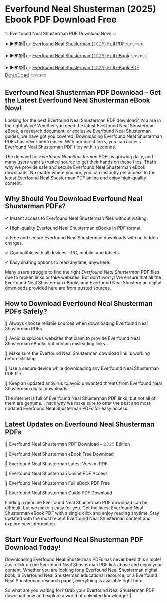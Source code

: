 # Everfound Neal Shusterman (2025) Ebook PDF Download Free

💥 Everfound Neal Shusterman PDF Download Now! 💥

➤ ►🌍📚📱👉 [Everfound Neal Shusterman (𝟸𝟶𝟸𝟻) F𝚞ll PDF](https://getpdf.xyz/everfound-neal-shusterman) 👈👈👈


➤ ►🌍📚📱👉 [Everfound Neal Shusterman (𝟸𝟶𝟸𝟻) F𝚞ll eBook](https://getpdf.xyz/everfound-neal-shusterman) 👈👈👈


➤ ►🌍📚📱👉 [Everfound Neal Shusterman (𝟸𝟶𝟸𝟻) F𝚞ll eBook PDF D𝚘𝚠𝚗𝚕𝚘a𝚍](https://getpdf.xyz/everfound-neal-shusterman) 👈👈👈


## Everfound Neal Shusterman PDF Download – Get the Latest Everfound Neal Shusterman eBook Now!

Looking for the best Everfound Neal Shusterman PDF download? You are in the right place! Whether you need the latest Everfound Neal Shusterman eBook, a research document, or exclusive Everfound Neal Shusterman guides, we have got you covered. Downloading Everfound Neal Shusterman PDFs has never been easier. With our direct links, you can access Everfound Neal Shusterman PDF files within seconds.

The demand for *Everfound Neal Shusterman* PDFs is growing daily, and many users want a trusted source to get their hands on these files. That’s why we provide safe and secure Everfound Neal Shusterman eBook downloads. No matter where you are, you can instantly get access to the latest Everfound Neal Shusterman PDF online and enjoy high-quality content.

## Why Should You Download Everfound Neal Shusterman PDFs?

✔ Instant access to Everfound Neal Shusterman files without waiting.

✔ High-quality Everfound Neal Shusterman eBooks in PDF format.

✔ Free and secure Everfound Neal Shusterman downloads with no hidden charges.

✔ Compatible with all devices – PC, mobile, and tablets.

✔ Easy sharing options to read anytime, anywhere.

Many users struggle to find the right *Everfound Neal Shusterman* PDF files due to broken links or fake websites. But don’t worry! We ensure that all the Everfound Neal Shusterman eBooks and Everfound Neal Shusterman digital downloads provided here are from trusted sources.

## How to Download Everfound Neal Shusterman PDFs Safely?

📌 Always choose reliable sources when downloading Everfound Neal Shusterman PDFs.

📌 Avoid suspicious websites that claim to provide Everfound Neal Shusterman eBooks but contain misleading links.

📌 Make sure the Everfound Neal Shusterman download link is working before clicking.

📌 Use a secure device while downloading any Everfound Neal Shusterman PDF file.

📌 Keep an updated antivirus to avoid unwanted threats from Everfound Neal Shusterman digital downloads.

The internet is full of Everfound Neal Shusterman PDF links, but not all of them are genuine. That’s why we make sure to offer the best and most updated Everfound Neal Shusterman PDFs for easy access.

## Latest Updates on Everfound Neal Shusterman PDFs

🔹 Everfound Neal Shusterman PDF Download – 𝟸𝟶𝟸𝟻 Edition

🔹 Everfound Neal Shusterman eBook Free Download

🔹 Everfound Neal Shusterman Latest Version PDF

🔹 Everfound Neal Shusterman Online PDF Access

🔹 Everfound Neal Shusterman Full eBook PDF Free

🔹 Everfound Neal Shusterman Guide PDF Download

Finding a genuine Everfound Neal Shusterman PDF download can be difficult, but we make it easy for you. Get the latest Everfound Neal Shusterman eBook PDF with a single click and enjoy reading anytime. Stay updated with the most recent Everfound Neal Shusterman content and explore new information.

## Start Your Everfound Neal Shusterman PDF Download Today!

Downloading Everfound Neal Shusterman PDFs has never been this simple! Just click on the Everfound Neal Shusterman PDF link above and enjoy your content. Whether you are looking for a Everfound Neal Shusterman digital book, a Everfound Neal Shusterman educational resource, or a Everfound Neal Shusterman research paper, everything is available right here.

So what are you waiting for? Grab your Everfound Neal Shusterman PDF download now and explore a world of unlimited knowledge! 🚀